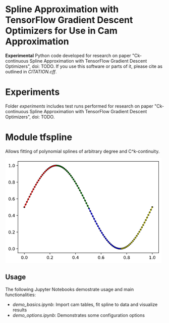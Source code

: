 # Spline Approximation with TensorFlow Gradient Descent Optimizers for Use in Cam Approximation 

**Experimental** Python code developed for research on paper "Ck-continuous Spline Approximation with TensorFlow Gradient Descent Optimizers", doi: TODO.
If you use this software or parts of it, please cite as outlined in _CITATION.cff_.

# Experiments
Folder _experiments_ includes test runs performed for research on paper "Ck-continuous Spline Approximation with TensorFlow Gradient Descent Optimizers", doi: TODO.

# Module tfspline
Allows fitting of polynomial splines of arbitrary degree and C^k-continuity.  
   
![Sine](/fig/sine.PNG)
   
## Usage  
The following Jupyter Notebooks demostrate usage and main functionalities:  
- _demo_basics.ipynb_: Import cam tables, fit spline to data and visualize results
- _demo_options.ipynb_: Demonstrates some configuration options
